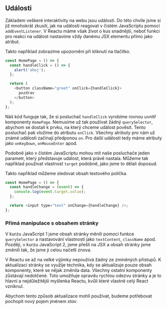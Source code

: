 ## Události

Základem veškeré interaktivity na webu jsou události. Do této chvíle jsme si již mnohokrát zkusili, jak na události reagovat v čistém JavaScriptu pomocí `addEventListener`. V Reactu máme však život o kus snadnější, neboť funkci pro reakci na událost nastavíme vždy danému JSX elementu přímo jako atribut.

Takto například zobrazíme upozornění při kliknutí na tlačítko.

```js
const HomePage = () => {
  const handleClick = () => {
    alert('ahoj');
  };

  return (
    <button className="greet" onClick={handleClick}>
      pozdrav
    </button>
  );
};
```

Náš kód funguje tak, že si posluchač `handleClick` vyrobíme rovnou uvnitř komponenty `HomePage`. Nemusíme už tak používat žádný `querySelector`, abychom se dostali k prvku, na který chceme událost pověsit. Tento posluchač pak vložíme do atributu `onClick`. Všechny atributy pro nám už známé události začínají předponou `on`. Pro další události tedy máme atributy jako `onKeyDown`, `onMouseEnter` apod.

Podobně jako v čistém JavaScriptu mohou mít naše posluchače jeden parametr, který představuje událost, která právě nastala. Můžeme tak například používat vlastnost `target` podobně, jako jsme to dělali doposud.

Takto například můžeme sledovat obsah textového políčka.

```js
const HomePage = () => {
  const handleChange = (event) => {
    console.log(event.target.value);
  };

  return <input type="text" onChange={handleChange} />;
};
```

### Přímá manipulace s obsahem stránky

V kurzu JavaScript 1 jsme obsah stránky měnili pomocí funkce `querySelector` a nastavování vlastností jako `textContent`, `className` apod. Později, v kurzu JavaScript 2, jsme přešli na JSX a obsah stránky jsme změnili tak, že jsme ji celou načetli znova.

V Reactu se až na velké výjimky nepoužívá žádný ze zmíněných přístupů. K aktualizaci stránky se využije technika, kdy se aktualizuje pouze obsah komponenty, které se nějak změnila data. Všechny ostatní komponenty zůstávají nedotčené. Toto umožňuje opravdu rychlou odezvu stránky a je to hlavní a nejdůležitější myšlenka Reactu, kvůli které vlastně celý React vzniknul.

Abychom tento způsob aktualizace mohli používat, budeme potřebovat pochopit nový pojem jménem _stav_.
